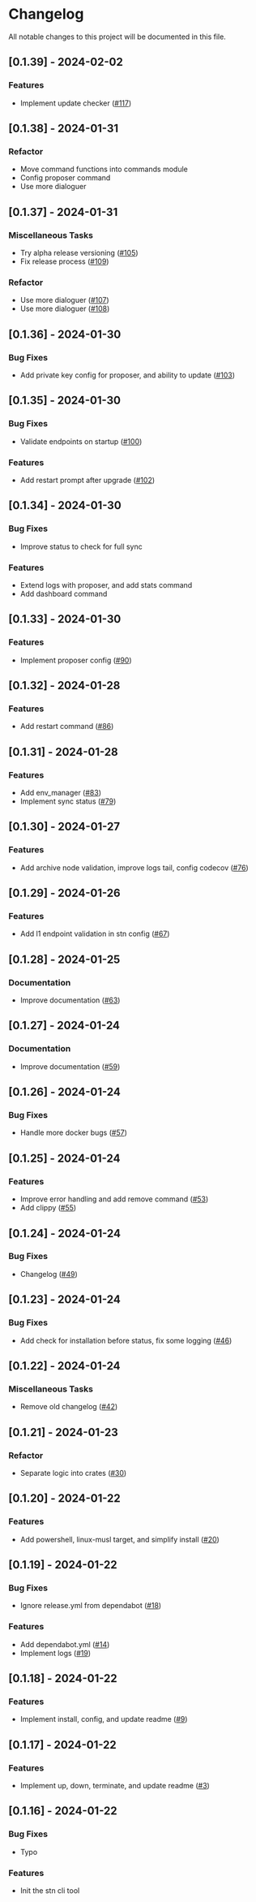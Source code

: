 # Changelog

All notable changes to this project will be documented in this file.

## [0.1.39] - 2024-02-02

### Features

- Implement update checker ([#117](https://github.com/d1onys1us/stn/pull/117))

<!-- generated by git-cliff -->
## [0.1.38] - 2024-01-31

### Refactor

- Move command functions into commands module
- Config proposer command
- Use more dialoguer

<!-- generated by git-cliff -->
## [0.1.37] - 2024-01-31

### Miscellaneous Tasks

- Try alpha release versioning ([#105](https://github.com/d1onys1us/stn/pull/105))
- Fix release process ([#109](https://github.com/d1onys1us/stn/pull/109))

### Refactor

- Use more dialoguer ([#107](https://github.com/d1onys1us/stn/pull/107))
- Use more dialoguer ([#108](https://github.com/d1onys1us/stn/pull/108))

<!-- generated by git-cliff -->
## [0.1.36] - 2024-01-30

### Bug Fixes

- Add private key config for proposer, and ability to update ([#103](https://github.com/d1onys1us/stn/pull/103))

<!-- generated by git-cliff -->
## [0.1.35] - 2024-01-30

### Bug Fixes

- Validate endpoints on startup ([#100](https://github.com/d1onys1us/stn/pull/100))

### Features

- Add restart prompt after upgrade ([#102](https://github.com/d1onys1us/stn/pull/102))

<!-- generated by git-cliff -->
## [0.1.34] - 2024-01-30

### Bug Fixes

- Improve status to check for full sync

### Features

- Extend logs with proposer, and add stats command
- Add dashboard command

<!-- generated by git-cliff -->
## [0.1.33] - 2024-01-30

### Features

- Implement proposer config ([#90](https://github.com/d1onys1us/stn/pull/90))

<!-- generated by git-cliff -->
## [0.1.32] - 2024-01-28

### Features

- Add restart command ([#86](https://github.com/d1onys1us/stn/pull/86))

<!-- generated by git-cliff -->
## [0.1.31] - 2024-01-28

### Features

- Add env_manager ([#83](https://github.com/d1onys1us/stn/pull/83))
- Implement sync status ([#79](https://github.com/d1onys1us/stn/pull/79))

<!-- generated by git-cliff -->
## [0.1.30] - 2024-01-27

### Features

- Add archive node validation, improve logs tail, config codecov ([#76](https://github.com/d1onys1us/stn/pull/76))

<!-- generated by git-cliff -->
## [0.1.29] - 2024-01-26

### Features

- Add l1 endpoint validation in stn config ([#67](https://github.com/d1onys1us/stn/pull/67))

<!-- generated by git-cliff -->
## [0.1.28] - 2024-01-25

### Documentation

- Improve documentation ([#63](https://github.com/d1onys1us/stn/pull/63))

<!-- generated by git-cliff -->
## [0.1.27] - 2024-01-24

### Documentation

- Improve documentation ([#59](https://github.com/d1onys1us/stn/pull/59))

<!-- generated by git-cliff -->
## [0.1.26] - 2024-01-24

### Bug Fixes

- Handle more docker bugs ([#57](https://github.com/d1onys1us/stn/pull/57))

<!-- generated by git-cliff -->
## [0.1.25] - 2024-01-24

### Features

- Improve error handling and add remove command ([#53](https://github.com/d1onys1us/stn/pull/53))
- Add clippy ([#55](https://github.com/d1onys1us/stn/pull/55))

<!-- generated by git-cliff -->
## [0.1.24] - 2024-01-24

### Bug Fixes

- Changelog ([#49](https://github.com/d1onys1us/stn/pull/49))

<!-- generated by git-cliff -->
## [0.1.23] - 2024-01-24

### Bug Fixes

- Add check for installation before status, fix some logging ([#46](https://github.com/d1onys1us/stn/pull/46))

<!-- generated by git-cliff -->
## [0.1.22] - 2024-01-24

### Miscellaneous Tasks

- Remove old changelog ([#42](https://github.com/d1onys1us/stn/pull/42))

<!-- generated by git-cliff -->
## [0.1.21] - 2024-01-23

### Refactor

- Separate logic into crates ([#30](https://github.com/d1onys1us/stn/pull/30))

<!-- generated by git-cliff -->
## [0.1.20] - 2024-01-22

### Features

- Add powershell, linux-musl target, and simplify install ([#20](https://github.com/d1onys1us/stn/pull/20))

<!-- generated by git-cliff -->
## [0.1.19] - 2024-01-22

### Bug Fixes

- Ignore release.yml from dependabot ([#18](https://github.com/d1onys1us/stn/pull/18))

### Features

- Add dependabot.yml ([#14](https://github.com/d1onys1us/stn/pull/14))
- Implement logs ([#19](https://github.com/d1onys1us/stn/pull/19))

<!-- generated by git-cliff -->
## [0.1.18] - 2024-01-22

### Features

- Implement install, config, and update readme ([#9](https://github.com/d1onys1us/stn/pull/9))

<!-- generated by git-cliff -->
## [0.1.17] - 2024-01-22

### Features

- Implement up, down, terminate, and update readme ([#3](https://github.com/d1onys1us/stn/pull/3))

<!-- generated by git-cliff -->
## [0.1.16] - 2024-01-22

### Bug Fixes

- Typo

### Features

- Init the stn cli tool

<!-- generated by git-cliff -->
